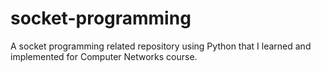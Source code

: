 # socket-programming
A socket programming related repository using Python that I learned and implemented for Computer Networks course.
